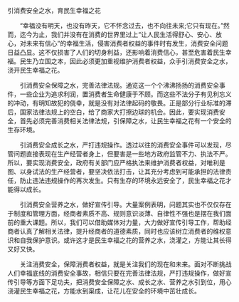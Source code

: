 引消费安全之水，育民生幸福之花

　　“幸福没有明天，也没有昨天，它不怀念过去，也不向往未来;它只有现在。”然而，迄今为止，我们并没有在消费的世界里过上“让人民生活得舒心、安心、放心，对未来有信心”的幸福生活，侵害消费者权益的事件时有发生，消费安全问题日益凸显。这不仅损害了人们的切身利益，还影响着消费信心，甚至危害着民生幸福。民生乃立国之本，因此必须更加重视维护消费者权益，众手引消费安全之水，浇开民生幸福之花。

　　引消费安全保障之水，完善法律法规。通览这一个个沸沸扬扬的消费安全事件，一些企业为追求利润，置消费者生命健康于不顾。而这些不法分子有见利忘义的冲动，有明知故犯的侥幸，就是没有对法律起码的敬畏。正是部分行业标准的滞后，国家法律法规上的空白，给了商家大打擦边球的机会。因此，要实现消费安全，首先必须完善消费相关法律法规，引保障之水，让民生幸福之花有一个安全的生存环境。

　　引消费安全成长之水，严打违规操作。透过以往的消费安全事件可以发现，尽管问题直接表现在生产经营者身上，但要害是一些地方政府监管不力、执法不严。所以，要实现消费安全，政府有关部门应严格执法来维护消费者权益，对唯利是图、以身试法的生产经营者，要坚决依法打击，让其充分考虑到可能承担的法律责任，防止违法违规操作的再次发生。只有生存的环境永远安全了，民生幸福之花才能得以成长。

　　引消费安全营养之水，做好宣传引导。大量案例表明，问题其实也不仅仅存在于制度和管理方面，经商者素质不高、规则意识淡薄、自律性不强也是摆在我们面前的重大课题。所以，我们可以借助媒体对力量，大力做好宣传引导工作，帮助经商者认真了解相关法律，提升经商者的道德素质，同时也应该树立消费者的维权意识和自我保护意识。或许这才是民生幸福之花的营养之水，浇灌之，方能让其长得又好又快。

　　关注消费安全，保障消费者权益，就是关注我们的现在和未来。面对不断挑战人们幸福底线的消费安全事故，相信只要在完善法律法规，严打违规操作，做好宣传引导等方面下足功夫，把消费安全保障之水、成长之水、营养之水引到位，用心浇灌民生幸福之花，方能水到渠成，让花儿在安全的环境中茁壮成长。
